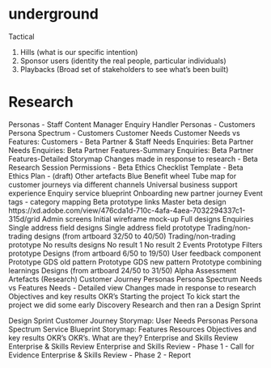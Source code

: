 # underground
Tactical

1. Hills (what is our specific intention)
2. Sponsor users (identity the real people, particular individuals)
3. Playbacks (Broad set of stakeholders to see what’s been built)





<h1>Research</h1>
Personas - Staff
Content Manager
Enquiry Handler
Personas - Customers
Persona Spectrum - Customers
Customer Needs
Customer Needs vs Features: Customers - Beta
Partner & Staff Needs
Enquiries: Beta Partner Needs
Enquiries: Beta Partner Features-Summary
Enquiries: Beta Partner Features-Detailed Storymap
Changes made in response to research - Beta
Research Session Permissions - Beta
Ethics Checklist Template - Beta
Ethics Plan - (draft)
Other artefacts
Blue Benefit wheel
Tube map for customer journeys via different channels
Universal business support experience
Enquiry service blueprint
Onboarding new partner journey
Event tags - category mapping
Beta prototype links
Master beta design
https://xd.adobe.com/view/476cda1d-710c-4afa-4aea-7032294337c1-315d/grid
Admin screens
Initial wireframe mock-up
Full designs
Enquiries
Single address field designs
Single address field prototype
Trading/non-trading designs (from artboard 32/50 to 40/50)
Trading/non-trading prototype
No results designs
No result 1
No result 2
Events
Prototype
Filters prototype
Designs (from artboard 6/50 to 19/50)
User feedback component
Prototype GDS old pattern
Prototype GDS new pattern
Prototype combining learnings
Designs (from artboard 24/50 to 31/50)
Alpha Assessment Artefacts (Research)
Customer Journey
Personas
Persona Spectrum
Needs vs Features
Needs - Detailed view
Changes made in response to research
Objectives and key results OKR’s
Starting the project
To kick start the project we did some early Discovery Research and then ran a Design Sprint

Design Sprint
Customer Journey
Storymap: User Needs
Personas
Persona Spectrum
Service Blueprint
Storymap: Features
Resources
Objectives and key results OKR’s
OKR’s. What are they?
Enterprise and Skills Review
Enterprise & Skills Review
Enterprise and Skills Review - Phase 1 - Call for Evidence
Enterprise & Skills Review - Phase 2 - Report
